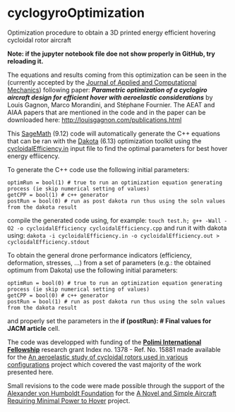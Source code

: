 # cyclogyroOptimization
Optimization procedure to obtain a 3D printed energy efficient hovering cycloidal rotor aircraft

**Note: if the jupyter notebook file doe not show properly in GitHub, try reloading it.**

The equations and results coming from this optimization can be seen in the (currently accepted by the [Journal of Applied and Computational Mechanics](https://jacm.scu.ac.ir/)) following paper: 
_**Parametric optimization of a cyclogiro aircraft design for efficient hover with aeroelastic considerations**_ by Louis Gagnon, Marco Morandini, and Stéphane Fournier.
The AEAT and AIAA papers that are mentioned in the code and in the paper can be downloaded here: http://louisgagnon.com/publications.html

This [SageMath](https://www.sagemath.org/) (9.12) code will automatically generate the C++ equations that can be ran with the [Dakota](https://dakota.sandia.gov/) (6.13) optimization toolkit using the [cycloidalEfficiency.in](https://github.com/louisgag/cyclogyroOptimization/blob/main/cycloidalEfficiency.in) input file to find the optimal parameters for best hover energy effiicency.

To generate the C++ code use the following initial parameters:
```
optimRun = bool(1) # true to run an optimization equation generating process (ie skip numerical setting of values)
getCPP = bool(1) # c++ generator
postRun = bool(0) # run as post dakota run thus using the soln values from the dakota result
```
compile the generated code using, for example: `touch test.h; g++ -Wall -O2 -o cycloidalEfficiency cycloidalEfficiency.cpp`
and run it with dakota using: `dakota -i cycloidalEfficiency.in -o cycloidalEfficiency.out > cycloidalEfficiency.stdout`

To obtain the general drone performance indicators (efficiency, deformation, stresses, ...) from a set of parameters (e.g.: the obtained optimum from Dakota) use the following initial parameters:

```
optimRun = bool(0) # true to run an optimization equation generating process (ie skip numerical setting of values)
getCPP = bool(0) # c++ generator
postRun = bool(1) # run as post dakota run thus using the soln values from the dakota result
```

and properly set the parameters in the **if (postRun): # Final values for JACM article** cell.

The code was developped with funding of the [**Polimi International Fellowship**](https://www.polimi.it/en/faculty-and-staff/calls-and-competitions/international-fellowships/) research grant Index no. 1378 - Ref. No. 15881 made available for the [An aeroelastic study of cycloidal rotors used in various configurations](http://louisgagnon.com/cycloPolimiFellowship.html) project which covered the vast majority of the work presented here.

Small revisions to the code were made possible through the support of the [Alexander von Humboldt Foundation](https://www.humboldt-foundation.de/) for the [A Novel and Simple Aircraft Requiring Minimal Power to Hover](http://louisgagnon.com/research/AvH_cyclo.html) project.

